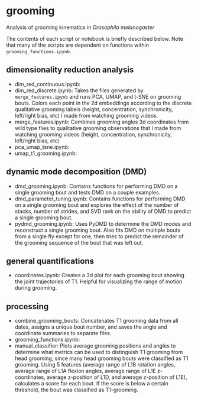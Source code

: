 # grooming
Analysis of grooming kinematics in *Drosophila melanogaster*

The contents of each script or notebook is briefly described below. Note that many of the scripts are dependent on functions within ```grooming_functions.ipynb```.

## dimensionality reduction analysis 

* dim_red_continuous.ipynb: 
* dim_red_discrete.ipynb: Takes the files generated by ```merge_features.ipynb``` and runs PCA, UMAP, and t-SNE on grooming bouts. Colors each point in the 2d embeddings according to the discrete qualitative grooming labels (height, concentration, synchronicity, left/right bias, etc) I made from watching grooming videos.
* merge_features.ipynb: Combines grooming angles 3d coordinates from wild type flies to qualitative grooming observations that I made from watching grooming videos (height, concentration, synchronicity, left/right bias, etc)
* pca_umap_tsne.ipynb:
* umap_t1_grooming.ipynb:


## dynamic mode decomposition (DMD)

* dmd_grooming.ipynb: Contains functions for performing DMD on a single grooming bout and tests DMD on a couple examples.
* dmd_parameter_tuning.ipynb: Contains functions for performing DMD on a single grooming bout and explores the effect of the number of stacks, number of strides, and SVD rank on the ability of DMD to predict a single grooming bout.
* pydmd_grooming.ipynb: Uses PyDMD to determine the DMD modes and reconstruct a single grooming bout. Also fits DMD on multiple bouts from a single fly except for one, then tries to predict the remainder of the grooming sequence of the bout that was left out. 

## general quantifications

* coordinates.ipynb: Creates a 3d plot for each grooming bout showing the joint trajectories of T1. Helpful for visualizing the range of motion during grooming.

## processing

* combine_grooming_bouts: Concatenates T1 grooming data from all dates, assigns a unique bout number, and saves the angle and coordinate summaries to separate files.
* grooming_functions.ipynb: 
* manual_classifier: Plots average grooming positions and angles to determine what metrics can be used to distinguish T1 grooming from head grooming, since many head grooming bouts were classified as T1 grooming. Using 5 features (average range of L1B rotation angles, average range of L1A flexion angles, average range of L1E z-coordinates, average z-position of L1D, and average z-position of L1E), calculates a score for each bout. If the score is below a certain threshold, the bout was classified as T1-grooming.
   
